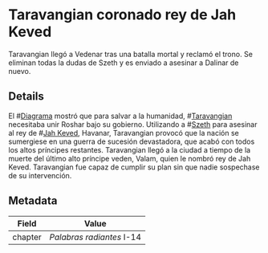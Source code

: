 # Taravangian coronado rey de Jah Keved
Taravangian llegó a Vedenar tras una batalla mortal y reclamó el trono. Se eliminan todas la dudas de Szeth y es enviado a asesinar a Dalinar de nuevo. 

## Details
El #[Diagrama](misc/diagram) mostró que para salvar a la humanidad, #[Taravangian](characters/taravangian) necesitaba unir Roshar bajo su gobierno. Utilizando a #[Szeth](characters/szeth) para asesinar al rey de #[Jah Keved](locations/jah-keved), Havanar, Taravangian provocó que la nación se sumergiese en una guerra de sucesión devastadora, que acabó con todos los altos príncipes restantes. Taravangian llegó a la ciudad a tiempo de la muerte del último alto príncipe veden, Valam, quien le nombró rey de Jah Keved. Taravangian fue capaz de cumplir su plan sin que nadie sospechase de su intervención. 

## Metadata
| Field | Value |
| ----- | ----- |
| chapter | *Palabras radiantes* I-14 |
